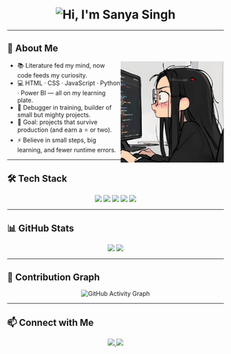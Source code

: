 <!-- Header -->
<h1 align="center">
  <img
    src="https://readme-typing-svg.herokuapp.com?font=Poppins&weight=700&size=42&pause=1200&color=006400&center=true&vCenter=true&width=1200&lines=Hi%2C+I%27m+Sanya+Singh+%E2%9C%A8"
    alt="Hi, I'm Sanya Singh"
  />
</h1>


---

## 🌟 About Me

<!-- Replace profile.jpg with your actual image file -->
<p align="left">
  <img align="right" alt="Sanya" width="240" src="./_.jpeg" />
</p>

- 📚 Literature fed my mind, now code feeds my curiosity.  
- 💻 HTML · CSS · JavaScript · Python · Power BI — all on my learning plate.  
- 🐞 Debugger in training, builder of small but mighty projects.  
- 🚀 Goal: projects that survive production (and earn a ⭐ or two).  
- ⚡ Believe in small steps, big learning, and fewer runtime errors.  

---

## 🛠️ Tech Stack

<p align="center">
  <img src="https://img.shields.io/badge/HTML5-006400?style=for-the-badge&logo=html5&logoColor=white" />
  <img src="https://img.shields.io/badge/CSS3-006400?style=for-the-badge&logo=css3&logoColor=white" />
  <img src="https://img.shields.io/badge/JavaScript-006400?style=for-the-badge&logo=javascript&logoColor=white" />
  <img src="https://img.shields.io/badge/Python-006400?style=for-the-badge&logo=python&logoColor=white" />
  <img src="https://img.shields.io/badge/Power%20BI-006400?style=for-the-badge&logo=powerbi&logoColor=white" />
</p>

---

## 📊 GitHub Stats

<p align="center">
  <img src="https://github-readme-stats.vercel.app/api?username=sanyasinghh&show_icons=true&bg_color=000000&title_color=006400&text_color=D3D3D3&icon_color=006400" height="170" />
  <img src="https://github-readme-streak-stats.herokuapp.com?user=sanyasinghh&background=000000&ring=006400&fire=006400&currStreakLabel=006400&sideLabels=D3D3D3&dates=D3D3D3" height="170" />
</p>

---

## 🌱 Contribution Graph

<p align="center">
  <img src="https://github-readme-activity-graph.vercel.app/graph?username=sanyasinghh&bg_color=000000&color=D3D3D3&line=006400&point=006400&area=true&area_color=006400" alt="GitHub Activity Graph" />
</p>

---

## 📫 Connect with Me

<p align="center">
  <a href="mailto:sanyasinghh03@gmail.com">
    <img src="https://img.shields.io/badge/Gmail-006400?style=for-the-badge&logo=gmail&logoColor=white" />
  </a>
  <a href="https://www.linkedin.com/in/sanya-singh-b05734316">
    <img src="https://img.shields.io/badge/LinkedIn-006400?style=for-the-badge&logo=linkedin&logoColor=white" />
  </a>
</p>
